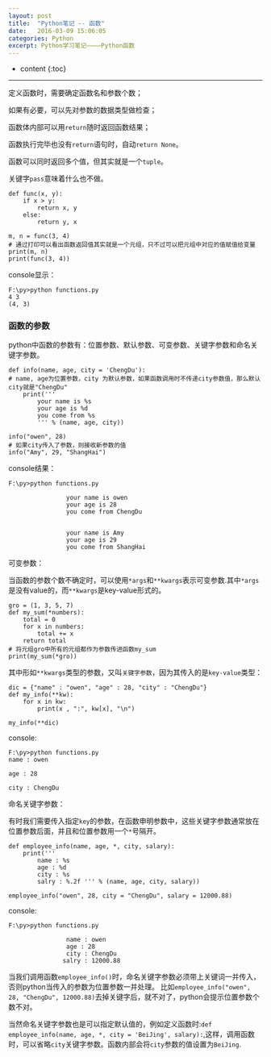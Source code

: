 ```yaml
---
layout: post
title:  "Python笔记 -- 函数"
date:   2016-03-09 15:06:05
categories: Python
excerpt: Python学习笔记————Python函数
---
```


* content
{:toc}

---

定义函数时，需要确定函数名和参数个数；

如果有必要，可以先对参数的数据类型做检查；

函数体内部可以用`return`随时返回函数结果；

函数执行完毕也没有`return`语句时，自动`return None`。

函数可以同时返回多个值，但其实就是一个`tuple`。

关键字`pass`意味着什么也不做。


    def func(x, y):
        if x > y:
            return x, y
        else:
            return y, x

    m, n = func(3, 4)
    # 通过打印可以看出函数返回值其实就是一个元组，只不过可以把元组中对应的值赋值给变量
    print(m, n)
    print(func(3, 4)) 

console显示：

    F:\py>python functions.py
    4 3
    (4, 3)


### 函数的参数

python中函数的参数有：位置参数、默认参数、可变参数、关键字参数和命名关键字参数。

    def info(name, age, city = 'ChengDu'):
    # name, age为位置参数，city 为默认参数，如果函数调用时不传递city参数值，那么默认city就是"ChengDu"
        print('''
            your name is %s
            your age is %d
            you come from %s
            ''' % (name, age, city))

    info("owen", 28)
    # 如果city传入了参数，则接收新参数的值
    info("Amy", 29, "ShangHai")


console结果：

    F:\py>python functions.py

                    your name is owen
                    your age is 28
                    you come from ChengDu


                    your name is Amy
                    your age is 29
                    you come from ShangHai



可变参数：

当函数的参数个数不确定时，可以使用`*args`和`**kwargs`表示可变参数.其中`*args`是没有value的，而`**kwargs`是key-value形式的。

    gro = (1, 3, 5, 7)
    def my_sum(*numbers):
        total = 0
        for x in numbers:
            total += x
        return total
    # 将元组gro中所有的元组都作为参数传进函数my_sum
    print(my_sum(*gro))

其中形如`**kwargs`类型的参数，又叫`关键字参数`，因为其传入的是`key-value`类型：

    dic = {"name" : "owen", "age" : 28, "city" : "ChengDu"}
    def my_info(**kw):
        for x in kw:
            print(x , ":", kw[x], "\n")

    my_info(**dic)

console:

    F:\py>python functions.py
    name : owen

    age : 28

    city : ChengDu

命名关键字参数：

有时我们需要传入指定`key`的参数，在函数申明参数中，这些关键字参数通常放在位置参数后面，并且和位置参数用一个`*`号隔开。

    def employee_info(name, age, *, city, salary):
        print('''
            name : %s
            age : %d
            city : %s
            salry : %.2f ''' % (name, age, city, salary))

    employee_info("owen", 28, city = "ChengDu", salary = 12000.88)

console:

    F:\py>python functions.py

                    name : owen
                    age : 28
                    city : ChengDu
                   salry : 12000.88


当我们调用函数`employee_info()`时，命名关键字参数必须带上关键词一并传入，否则python当传入的参数为位置参数一并处理。 比如`employee_info("owen", 28, "ChengDu", 12000.88)`去掉关键字后，就不对了，python会提示位置参数个数不对。

当然命名关键字参数也是可以指定默认值的，例如定义函数时:`def employee_info(name, age, *, city = 'BeiJing', salary):`,这样，调用函数时，可以省略`city`关键字参数。函数内部会将`city`参数的值设置为`BeiJing`.